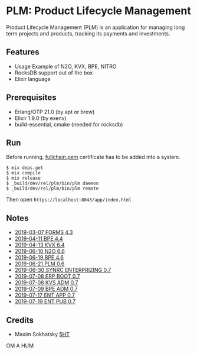PLM: Product Lifecycle Management
=================================

Product Lifecycle Management (PLM) is an application for
managing long term projects and products, tracking its
payments and investments.


Features
--------

* Usage Example of N2O, KVX, BPE, NITRO
* RocksDB support out of the box
* Elixir language

Prerequisites
-------------

* Erlang/OTP 21.0 (by apt or brew)
* Elixir 1.9.0 (by exenv)
* build-essential, cmake (needed for rocksdb)

Run
---

Before running, [fullchain.pem](./priv/ssl/fullchain.pem) certificate has to be added into a system.

```
$ mix deps.get
$ mix compile
$ mix release
$ _build/dev/rel/plm/bin/plm daemon
$ _build/dev/rel/plm/bin/plm remote
```

Then open `https://localhost:8043/app/index.html`

Notes
-----

* [2019-03-07 FORMS 4.3](https://tonpa.guru/stream/2019/2019-03-07%20Новая%20версия%20FORMS.htm)
* [2019-04-11 BPE 4.4](https://tonpa.guru/stream/2019/2019-04-11%20Новая%20версия%20BPE.htm)
* [2019-04-13 KVX 6.4](https://tonpa.guru/stream/2019/2019-04-13%20Новая%20версия%20KVX.htm)
* [2019-06-10 N2O 6.6](https://tonpa.guru/stream/2019/2019-06-10%20N2O%20MIX.htm)
* [2019-06-19 BPE 4.6](https://tonpa.guru/stream/2019/2019-06-19%20BPE%20MIX.htm)
* [2019-06-21 PLM 0.6](https://tonpa.guru/stream/2019/2019-06-21%20Новые%20версии%20BUD%20и%20BANK.htm)
* [2019-06-30 SYNRC ENTERPRIZING 0.7](https://tonpa.guru/stream/2019/2019-06-30%20DEPOT.htm)
* [2019-07-08 ERP BOOT 0.7](https://tonpa.guru/stream/2019/2019-07-08%20ERP%20BOOT.htm)
* [2019-07-08 KVS ADM 0.7](https://tonpa.guru/stream/2019/2019-07-08%20KVS%20ADM.htm)
* [2019-07-09 BPE ADM 0.7](https://tonpa.guru/stream/2019/2019-07-09%20BPE%20ADM.htm)
* [2019-07-17 ENT APP 0.7](https://tonpa.guru/stream/2019/2019-07-17%20ENT%20APP.htm)
* [2019-07-19 ENT PUB 0.7](https://tonpa.guru/stream/2019/2019-07-19%20ENT%20PUB.htm)

Credits
-------

* Maxim Sokhatsky [5HT](https://github.com/5HT)

OM A HUM
